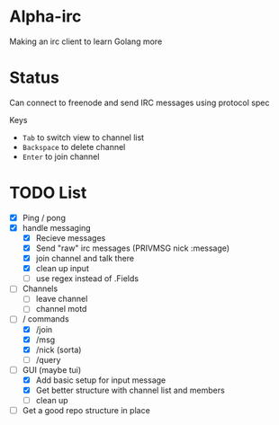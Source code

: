 # Alpha-irc
Making an irc client to learn Golang more

# Status

Can connect to freenode and send IRC messages using protocol spec


Keys

- `Tab` to switch view to channel list
- `Backspace` to delete channel
- `Enter` to join channel

# TODO List

- [X] Ping / pong
- [X] handle messaging
  - [X] Recieve messages
  - [X] Send "raw" irc messages (PRIVMSG nick :message)
  - [x] join channel and talk there
  - [x] clean up input
  - [ ] use regex instead of .Fields
- [ ] Channels
  - [ ] leave channel
  - [ ] channel motd
- [ ] / commands
  - [x] /join
  - [x] /msg
  - [x] /nick (sorta)
  - [ ] /query
- [ ] GUI (maybe tui)
  - [X] Add basic setup for input message
  - [X] Get better structure with channel list and members
  - [ ] clean up
- [ ] Get a good repo structure in place
